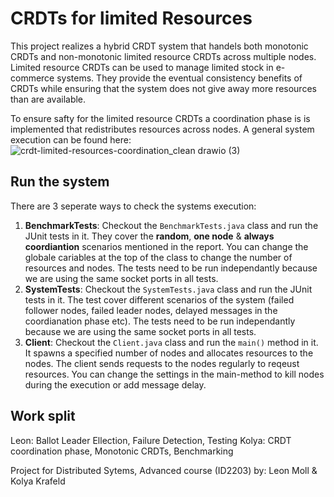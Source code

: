 # CRDTs for limited Resources

This project realizes a hybrid CRDT system that handels both monotonic CRDTs and non-monotonic limited resource CRDTs across multiple nodes.
Limited resource CRDTs can be used to manage limited stock in e-commerce systems. They provide the eventual consistency benefits of CRDTs while ensuring that the system does not give away more resources than are available.

To ensure safty for the limited resource CRDTs a coordination phase is is implemented that redistributes resources across nodes.
A general system execution can be found here:
![crdt-limited-resources-coordination_clean drawio (3)](https://github.com/kolya-krafeld/crdt_limited_resources/assets/91055239/ec32e9ac-a428-4915-aa03-4d346b8fd61c)


## Run the system

There are 3 seperate ways to check the systems execution:
1. **BenchmarkTests**: Checkout the `BenchmarkTests.java` class and run the JUnit tests in it. They cover the **random**, **one node** & **always coordiantion** scenarios mentioned in the report. You can change the globale cariables at the top of the class to change the number of resources and nodes. The tests need to be run independantly because we are using the same socket ports in all tests.
2. **SystemTests**: Checkout the `SystemTests.java` class and run the JUnit tests in it. The test cover different scenarios of the system (failed follower nodes, failed leader nodes,  delayed messages in the coordianation phase etc). The tests need to be run independantly because we are using the same socket ports in all tests.
3. **Client**: Checkout the `Client.java` class and run the `main()` method in it. It spawns a specified number of nodes and allocates resources to the nodes. The client sends requests to the nodes regularly to reqeust resources. You can change the settings in the main-method to kill nodes during the execution or add message delay.

## Work split

Leon: Ballot Leader Ellection, Failure Detection, Testing
Kolya: CRDT coordination phase, Monotonic CRDTs, Benchmarking

Project for Distributed Sytems, Advanced course (ID2203) by: Leon Moll & Kolya Krafeld

